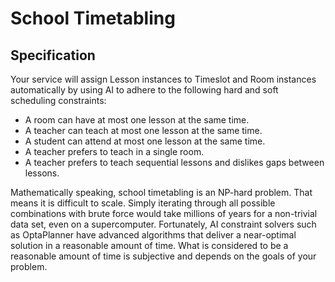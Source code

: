 # School Timetabling
## Specification
Your service will assign Lesson instances to Timeslot and Room instances automatically by using AI to adhere to the following hard and soft scheduling constraints:

- A room can have at most one lesson at the same time.
- A teacher can teach at most one lesson at the same time.
- A student can attend at most one lesson at the same time.
- A teacher prefers to teach in a single room.
- A teacher prefers to teach sequential lessons and dislikes gaps between lessons.

Mathematically speaking, school timetabling is an NP-hard problem. That means it is difficult to scale. Simply iterating through all possible combinations with brute force would take millions of years for a non-trivial data set, even on a supercomputer. Fortunately, AI constraint solvers such as OptaPlanner have advanced algorithms that deliver a near-optimal solution in a reasonable amount of time. What is considered to be a reasonable amount of time is subjective and depends on the goals of your problem.
